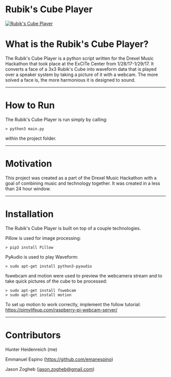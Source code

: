 # Rubik's Cube Player

[![Rubik's Cube Player](https://img.youtube.com/vi/KB_6W-52S08/0.jpg)](https://www.youtube.com/watch?v=KB_6W-52S08)


What is the Rubik's Cube Player?
================================

The Rubik's Cube Player is a python script written for the Drexel Music Hackathon that took place at the ExCITe Center from 1/28/17-1/29/17. It converts a face of a 3x3 Rubik's Cube into waveform data that is played over a speaker system by taking a picture of it with a webcam. The more solved a face is, the more harmonious it is designed to sound.

* * * 

How to Run
==========
The Rubik's Cube Player is run simply by calling: 

	> python3 main.py
	
within the project folder.

* * * 

Motivation
==========
This project was created as a part of the Drexel Music Hackathon with a goal of combining music and technology together. It was created in a less than 24 hour window.

* * * 

Installation
============
The Rubik's Cube Player is built on top of a couple technologies.

Pillow is used for image processing:
	
	> pip3 install Pillow
	
PyAudio is used to play Waveform:

	> sudo apt-get install python3-pyaudio
	
fswebcam and motion were used to preview the webcamera stream and to take quick pictures of the cube to be processed:

	> sudo apt-get install fswebcam
	> sudo apt-get install motion
	
To set up motion to work correctly, implement the follow tutorial:
https://pimylifeup.com/raspberry-pi-webcam-server/

* * *

Contributors
============
Hunter Heidenreich (me)

Emmanuel Espino (https://github.com/emanespino)

Jason Zogheb (jason.zogheb@gmail.com)
